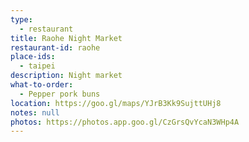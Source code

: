 ```yaml
---
type: 
  - restaurant
title: Raohe Night Market
restaurant-id: raohe
place-ids:
  - taipei
description: Night market
what-to-order:
  - Pepper pork buns
location: https://goo.gl/maps/YJrB3Kk9SujttUHj8
notes: null
photos: https://photos.app.goo.gl/CzGrsQvYcaN3WHp4A
---
```

